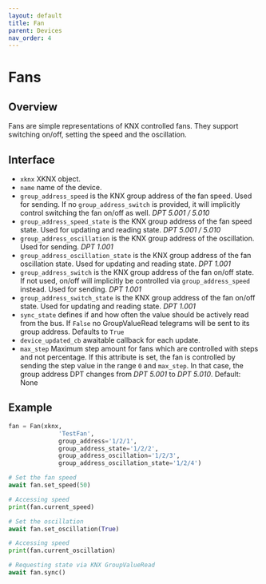 ```yaml
---
layout: default
title: Fan
parent: Devices
nav_order: 4
---
```


# [](#header-1)Fans

## [](#header-2)Overview

Fans are simple representations of KNX controlled fans. They support switching on/off, setting the speed and the oscillation.

## [](#header-2)Interface

- `xknx` XKNX object.
- `name` name of the device.
- `group_address_speed` is the KNX group address of the fan speed. Used for sending. If no `group_address_switch` is provided, it will implicitly control switching the fan on/off as well. *DPT 5.001 / 5.010*
- `group_address_speed_state` is the KNX group address of the fan speed state. Used for updating and reading state. *DPT 5.001 / 5.010*
- `group_address_oscillation` is the KNX group address of the oscillation. Used for sending. *DPT 1.001*
- `group_address_oscillation_state` is the KNX group address of the fan oscillation state. Used for updating and reading state. *DPT 1.001*
- `group_address_switch` is the KNX group address of the fan on/off state. If not used, on/off will implicitly be controlled via `group_address_speed` instead. Used for sending. *DPT 1.001*
- `group_address_switch_state` is the KNX group address of the fan on/off state. Used for updating and reading state. *DPT 1.001*
- `sync_state` defines if and how often the value should be actively read from the bus. If `False` no GroupValueRead telegrams will be sent to its group address. Defaults to `True`
- `device_updated_cb` awaitable callback for each update.
- `max_step` Maximum step amount for fans which are controlled with steps and not percentage. If this attribute is set, the fan is controlled by sending the step value in the range `0` and `max_step`. In that case, the group address DPT changes from *DPT 5.001* to *DPT 5.010*. Default: None

## [](#header-2)Example

```python
fan = Fan(xknx,
              'TestFan',
              group_address='1/2/1',
              group_address_state='1/2/2',
              group_address_oscillation='1/2/3',
              group_address_oscillation_state='1/2/4')

# Set the fan speed
await fan.set_speed(50)

# Accessing speed
print(fan.current_speed)

# Set the oscillation
await fan.set_oscillation(True)

# Accessing speed
print(fan.current_oscillation)

# Requesting state via KNX GroupValueRead
await fan.sync()
```
